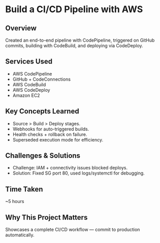 # Build a CI/CD Pipeline with AWS

## Overview
Created an end-to-end pipeline with CodePipeline, triggered on GitHub commits, building with CodeBuild, and deploying via CodeDeploy.

## Services Used
- AWS CodePipeline  
- GitHub + CodeConnections  
- AWS CodeBuild  
- AWS CodeDeploy  
- Amazon EC2  

## Key Concepts Learned
- Source > Build > Deploy stages.  
- Webhooks for auto-triggered builds.  
- Health checks + rollback on failure.  
- Superseded execution mode for efficiency.  

## Challenges & Solutions
- Challenge: IAM + connectivity issues blocked deploys.  
- Solution: Fixed SG port 80, used logs/systemctl for debugging.  

## Time Taken
~5 hours  

## Why This Project Matters
Showcases a complete CI/CD workflow — commit to production automatically.

